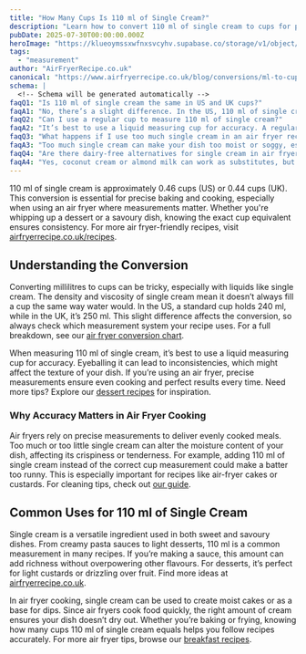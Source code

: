 ```yaml
---
title: "How Many Cups Is 110 ml of Single Cream?"
description: "Learn how to convert 110 ml of single cream to cups for perfect recipes every time. Get precise measurements for baking and cooking!"
pubDate: 2025-07-30T00:00:00.000Z
heroImage: "https://klueoymssxwfnxsvcyhv.supabase.co/storage/v1/object/public/Shmucket/how-many-cups-is-110-ml-of-single-cream.webp"
tags:
  - "measurement"
author: "AirFryerRecipe.co.uk"
canonical: "https://www.airfryerrecipe.co.uk/blog/conversions/ml-to-cups/how-many-cups-is-110-ml-of-single-cream"
schema: |
  <!-- Schema will be generated automatically -->
faqQ1: "Is 110 ml of single cream the same in US and UK cups?"
faqA1: "No, there’s a slight difference. In the US, 110 ml of single cream is about 0.46 cups, while in the UK, it’s approximately 0.44 cups. Always check which measurement system your recipe uses for the best results."
faqQ2: "Can I use a regular cup to measure 110 ml of single cream?"
faqA2: "It’s best to use a liquid measuring cup for accuracy. A regular cup might not give you the precise measurement needed, especially for baking or air fryer recipes where consistency is key."
faqQ3: "What happens if I use too much single cream in an air fryer recipe?"
faqA3: "Too much single cream can make your dish too moist or soggy, especially in an air fryer where crispiness is often desired. Stick to the recommended 110 ml (or its cup equivalent) for best results."
faqQ4: "Are there dairy-free alternatives for single cream in air fryer recipes?"
faqA4: "Yes, coconut cream or almond milk can work as substitutes, but the texture might vary. Adjust the quantity slightly, as these alternatives may have different thicknesses compared to single cream."
---
```

<p>110 ml of single cream is approximately 0.46 cups (US) or 0.44 cups (UK). This conversion is essential for precise baking and cooking, especially when using an air fryer where measurements matter. Whether you're whipping up a dessert or a savoury dish, knowing the exact cup equivalent ensures consistency. For more air fryer-friendly recipes, visit <a href=https://www.airfryerrecipe.co.uk/recipes>airfryerrecipe.co.uk/recipes</a>.</p>  

<h2>Understanding the Conversion</h2>  
<p>Converting millilitres to cups can be tricky, especially with liquids like single cream. The density and viscosity of single cream mean it doesn’t always fill a cup the same way water would. In the US, a standard cup holds 240 ml, while in the UK, it’s 250 ml. This slight difference affects the conversion, so always check which measurement system your recipe uses. For a full breakdown, see our <a href=https://www.airfryerrecipe.co.uk/air-fryer-conversion-chart>air fryer conversion chart</a>.</p>  

<p>When measuring 110 ml of single cream, it’s best to use a liquid measuring cup for accuracy. Eyeballing it can lead to inconsistencies, which might affect the texture of your dish. If you’re using an air fryer, precise measurements ensure even cooking and perfect results every time. Need more tips? Explore our <a href=https://www.airfryerrecipe.co.uk/recipe-category/dessert>dessert recipes</a> for inspiration.</p>  

<h3>Why Accuracy Matters in Air Fryer Cooking</h3>  
<p>Air fryers rely on precise measurements to deliver evenly cooked meals. Too much or too little single cream can alter the moisture content of your dish, affecting its crispiness or tenderness. For example, adding 110 ml of single cream instead of the correct cup measurement could make a batter too runny. This is especially important for recipes like air-fryer cakes or custards. For cleaning tips, check out <a href=https://www.airfryerrecipe.co.uk/air-fryer-cleaner>our guide</a>.</p>  

<h2>Common Uses for 110 ml of Single Cream</h2>  
<p>Single cream is a versatile ingredient used in both sweet and savoury dishes. From creamy pasta sauces to light desserts, 110 ml is a common measurement in many recipes. If you’re making a sauce, this amount can add richness without overpowering other flavours. For desserts, it’s perfect for light custards or drizzling over fruit. Find more ideas at <a href=https://www.airfryerrecipe.co.uk>airfryerrecipe.co.uk</a>.</p>  

<p>In air fryer cooking, single cream can be used to create moist cakes or as a base for dips. Since air fryers cook food quickly, the right amount of cream ensures your dish doesn’t dry out. Whether you’re baking or frying, knowing how many cups 110 ml of single cream equals helps you follow recipes accurately. For more air fryer tips, browse our <a href=https://www.airfryerrecipe.co.uk/recipe-category/breakfast>breakfast recipes</a>.</p>
